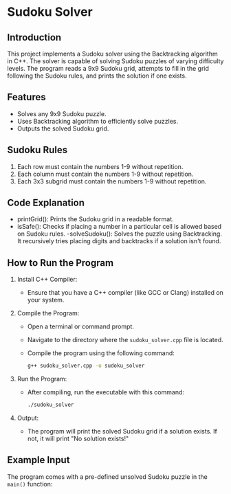 # Sudoku Solver

## Introduction
This project implements a Sudoku solver using the Backtracking algorithm in C++. The solver is capable of solving Sudoku puzzles of varying difficulty levels. The program reads a 9x9 Sudoku grid, attempts to fill in the grid following the Sudoku rules, and prints the solution if one exists.

## Features
- Solves any 9x9 Sudoku puzzle.
- Uses Backtracking algorithm to efficiently solve puzzles.
- Outputs the solved Sudoku grid.
  
## Sudoku Rules
1. Each row must contain the numbers 1-9 without repetition.
2. Each column must contain the numbers 1-9 without repetition.
3. Each 3x3 subgrid must contain the numbers 1-9 without repetition.

## Code Explanation
- printGrid(): Prints the Sudoku grid in a readable format.
- isSafe(): Checks if placing a number in a particular cell is allowed based on Sudoku rules.
-solveSudoku(): Solves the puzzle using Backtracking. It recursively tries placing digits and backtracks if a solution isn't found.

## How to Run the Program

1. Install C++ Compiler:
   - Ensure that you have a C++ compiler (like GCC or Clang) installed on your system.

2. Compile the Program:
   - Open a terminal or command prompt.
   - Navigate to the directory where the `sudoku_solver.cpp` file is located.
   - Compile the program using the following command:

     ```bash
     g++ sudoku_solver.cpp -o sudoku_solver
     ```

3. Run the Program:
   - After compiling, run the executable with this command:

     ```bash
     ./sudoku_solver
     ```

4. Output:
   - The program will print the solved Sudoku grid if a solution exists. If not, it will print "No solution exists!"

## Example Input

The program comes with a pre-defined unsolved Sudoku puzzle in the `main()` function:


